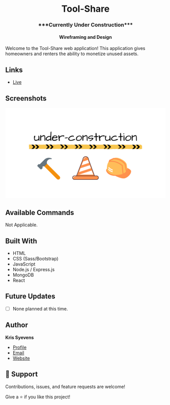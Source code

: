 <h1 align="center"> Tool-Share </h1>
<h3 align="center"> ***Currently Under Construction*** </h3>
<h4 align="center"> Wireframing and Design </h4>
<p>
Welcome to the Tool-Share web application! This application gives homeowners and renters the ability to monetize unused assets.     </p>

## Links

- [Live](https://kris-syevens.github.io/Tool-Share)



## Screenshots

![Home Page](Assets/Preview.png)



## Available Commands

Not Applicable.

## Built With

- HTML
- CSS (Sass/Bootstrap)
- JavaScript
- Node.js / Express.js
- MongoDB
- React

## Future Updates

- [ ] None planned at this time.

## Author

**Kris Syevens**

- [Profile](https://github.com/Kris-Syevens "Kris Syevens")
- [Email](mailto:kris@syevens.com?subject=Hi "Hi!")
- [Website](http://syevens.com "Welcome")

## 🤝 Support

Contributions, issues, and feature requests are welcome!

Give a ⭐️ if you like this project!

